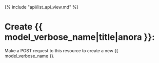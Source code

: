 {% include "api/list_api_view.md" %}

# Create {{ model_verbose_name|title|anora }}:

Make a POST request to this resource to create a new {{ model_verbose_name }}.
